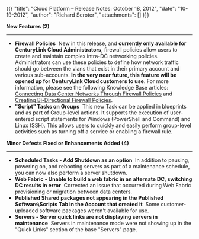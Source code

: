 {{{
  "title": "Cloud Platform – Release Notes: October 18, 2012",
  "date": "10-19-2012",
  "author": "Richard Seroter",
  "attachments": []
}}}

<p><strong>New Features (2)</strong>
</p>
<hr />
<ul>
  <li><strong>Firewall Policies</strong>&nbsp;&nbsp;New in this release, and <strong>currently only available for CenturyLink Cloud Administrators</strong>, firewall policies allow users to create and maintain complex intra-DC networking policies. Administrators can
    use these policies to define how network traffic should go between the vlans that exist in their primary account and various sub-accounts. <strong>In the very near future, this feature will be opened up for CenturyLink Cloud customers to use</strong>. For more
    information, please see the following Knowledge Base articles: <a href="http://help.tier3.com/entries/22196842-connecting-data-center-networks-through-firewall-policies" target="_blank">Connecting Data Center Networks Through Firewall Policies</a>    and <a href="http://help.tier3.com/entries/22210896-creating-bi-directional-firewall-policies" target="_blank">Creating Bi-Directional Firewall Policies</a>.</li>
  <li><strong>"Script" Tasks on Groups</strong>&nbsp;&nbsp;This new Task can be applied in blueprints and as part of Group-level actions. It supports the execution of user-entered script statements for Windows (PowerShell and Command) and Linux (SSH). This
    allows users to quickly and easily perform group-level activities such as turning off a service or enabling a firewall rule.</li>
</ul>
<p></p>
<p><strong>Minor Defects Fixed or Enhancements Added (4)</strong>
</p>
<hr />
<ul>
  <li><strong>Scheduled Tasks - Add Shutdown as an option</strong>&nbsp;&nbsp;In addition to pausing, powering on, and rebooting servers as part of a maintenance schedule, you can now also perform a server shutdown.</li>
  <li><strong>Web Fabric - Unable to build a web fabric in an alternate DC, switching DC results in error</strong>&nbsp;&nbsp;Corrected an issue that occurred during Web Fabric provisioning or migration between data centers.</li>
  <li><strong>Published Shared packages not appearing in the Published Software\Scripts Tab in the Account that created it</strong>&nbsp;&nbsp;Some customer-uploaded software packages weren't available for use.</li>
  <li><strong>Servers - Server quick links are not displaying servers in maintenance</strong>&nbsp;&nbsp;Servers in maintenance mode were not showing up in the "Quick Links" section of the base "Servers" page.</li>
</ul>